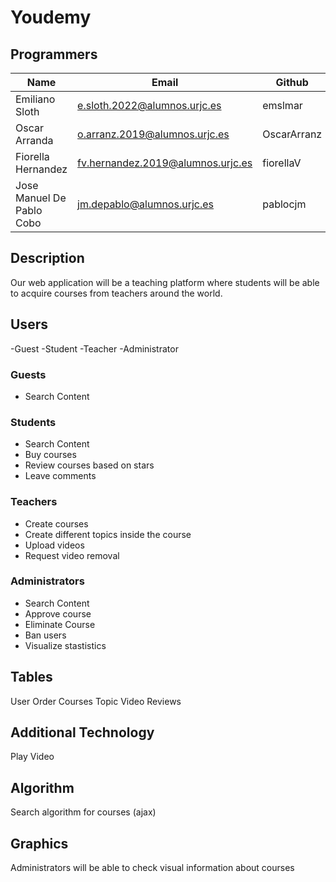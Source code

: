 # Youdemy

## Programmers

|     Name      |  Email  |    Github  |
| -------------   | ------------- | ----- |
| Emiliano Sloth  | e.sloth.2022@alumnos.urjc.es  | emslmar |
| Oscar Arranda  | o.arranz.2019@alumnos.urjc.es | OscarArranz |
| Fiorella Hernandez | fv.hernandez.2019@alumnos.urjc.es | fiorellaV |
| Jose Manuel De Pablo Cobo | jm.depablo@alumnos.urjc.es | pablocjm |

## Description

Our web application will be a teaching  platform where students will be able to acquire courses from teachers around the world.

## Users

-Guest
-Student
-Teacher
-Administrator


### Guests

- Search Content

### Students

- Search Content
- Buy courses
- Review courses based on stars
- Leave comments

### Teachers

- Create courses
- Create different topics inside the course
- Upload videos
- Request video removal 

### Administrators

- Search Content
- Approve course
- Eliminate Course
- Ban users
- Visualize stastistics

## Tables

User
Order
Courses
Topic
Video
Reviews

## Additional Technology

Play Video

## Algorithm 
Search algorithm for courses (ajax)

## Graphics
Administrators will be able to check visual information about courses

